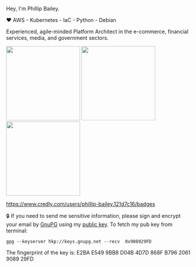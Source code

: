 Hey, I'm Phillip Bailey.

:heart: AWS - Kubernetes - IaC - Python - Debian

Experienced, agile-minded Platform Architect in the e-commerce, financial services, media, and government sectors. 

<img src="https://images.credly.com/images/2d84e428-9078-49b6-a804-13c15383d0de/image.png"  width="200" height="200"> <img src="https://images.credly.com/images/53acdae5-d69f-4dda-b650-d02ed7a50dd7/image.png"  width="200" height="200">  <img src="https://www.credly.com/users/phillip-bailey.121d7c16/badges"  width="200" height="200">

https://www.credly.com/users/phillip-bailey.121d7c16/badges


:lock: If you need to send me sensitive information, please sign and encrypt your email by [GnuPG](https://www.gnupg.org/) using my [public key](https://keys.openpgp.org/vks/v1/by-fingerprint/E2BAE5499BB8D04B4D7D868FB7962061908929FD). To fetch my pub key from terminal:

`gpg --keyserver hkp://keys.gnupg.net --recv  0x908929FD`

The fingerprint of the key is: E2BA E549 9BB8 D04B 4D7D  868F B796 2061 9089 29FD
